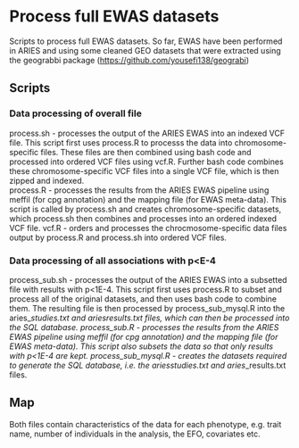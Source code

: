 
# Process full EWAS datasets

Scripts to process full EWAS datasets. So far, EWAS have been performed in ARIES and using some cleaned GEO datasets that were extracted using the geograbbi package (https://github.com/yousefi138/geograbi)

## Scripts
### Data processing of overall file
process.sh - processes the output of the ARIES EWAS into an indexed VCF file. This script first uses process.R to processs the data into chromosome-specific files. These files are then combined using bash code and processed into ordered VCF files using vcf.R. Further bash code combines these chromosome-specific VCF files into a single VCF file, which is then zipped and indexed.    
process.R - processes the results from the ARIES EWAS pipeline using meffil (for cpg annotation) and the mapping file (for EWAS meta-data). This script is called by process.sh and creates chromosome-specific datasets, which process.sh then combines and processes into an ordered indexed VCF file.
vcf.R - orders and processes the chrocmosome-specific data files output by process.R and process.sh into ordered VCF files.

### Data processing of all associations with p<E-4
process_sub.sh - processes the output of the ARIES EWAS into a subsetted file with results with p<1E-4. This script first uses process.R to subset and process all of the original datasets, and then uses bash code to combine them. The resulting file is then processed by process_sub_mysql.R into the aries_*_studies.txt and aries_*_results.txt files, which can then be processed into the SQL database.
process_sub.R - processes the results from the ARIES EWAS pipeline using meffil (for cpg annotation) and the mapping file (for EWAS meta-data). This script also subsets the data so that only results with p<1E-4 are kept. 
process_sub_mysql.R - creates the datasets required to generate the SQL database, i.e. the aries_*_studies.txt and aries_*_results.txt files.

## Map
Both files contain characteristics of the data for each phenotype, e.g. trait name, number of individuals in the analysis, the EFO, covariates etc.